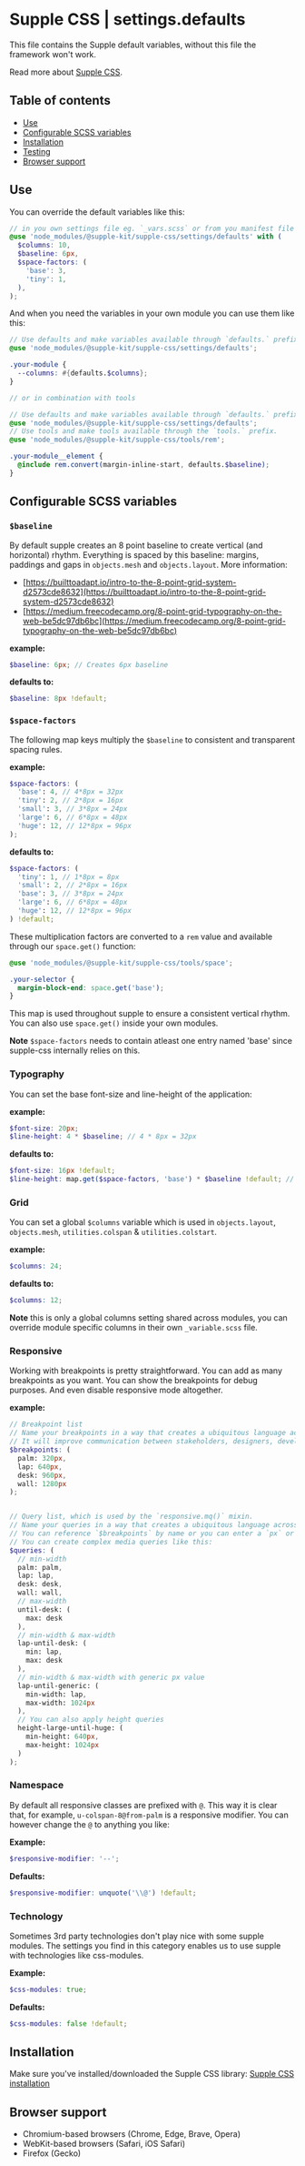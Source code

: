 # Supple CSS | settings.defaults

This file contains the Supple default variables, without this file the framework won't work.

Read more about [Supple CSS](https://github.com/supple-css/supple).

## Table of contents

* [Use](#use)
* [Configurable SCSS variables](#configurable-scss-variables)
* [Installation](#installation)
* [Testing](#testing)
* [Browser support](#browser-support)

## Use
You can override the default variables like this:

```scss
// in you own settings file eg. `_vars.scss` or from you manifest file eg. `styles.scss`
@use 'node_modules/@supple-kit/supple-css/settings/defaults' with (
  $columns: 10,
  $baseline: 6px,
  $space-factors: (
    'base': 3,
    'tiny': 1,
  ),
);
```

And when you need the variables in your own module you can use them like this:

```scss
// Use defaults and make variables available through `defaults.` prefix.
@use 'node_modules/@supple-kit/supple-css/settings/defaults';

.your-module {
  --columns: #{defaults.$columns};
}

// or in combination with tools

// Use defaults and make variables available through `defaults.` prefix.
@use 'node_modules/@supple-kit/supple-css/settings/defaults';
// Use tools and make tools available through the `tools.` prefix.
@use 'node_modules/@supple-kit/supple-css/tools/rem';

.your-module__element {
  @include rem.convert(margin-inline-start, defaults.$baseline);
}
```


## Configurable SCSS variables

### `$baseline`
By default supple creates an 8 point baseline to create vertical (and horizontal) rhythm. Everything is spaced by this baseline: margins, paddings and gaps in `objects.mesh` and `objects.layout`. More information:
* [https://builttoadapt.io/intro-to-the-8-point-grid-system-d2573cde8632](https://builttoadapt.io/intro-to-the-8-point-grid-system-d2573cde8632)
* [https://medium.freecodecamp.org/8-point-grid-typography-on-the-web-be5dc97db6bc](https://medium.freecodecamp.org/8-point-grid-typography-on-the-web-be5dc97db6bc)

**example:**
```scss
$baseline: 6px; // Creates 6px baseline
```

**defaults to:**
```scss
$baseline: 8px !default;
```

### `$space-factors`
The following map keys multiply the `$baseline` to consistent and transparent spacing rules.

**example:**
```scss
$space-factors: (
  'base': 4, // 4*8px = 32px
  'tiny': 2, // 2*8px = 16px
  'small': 3, // 3*8px = 24px
  'large': 6, // 6*8px = 48px
  'huge': 12, // 12*8px = 96px
);
```

**defaults to:**
```scss
$space-factors: (
  'tiny': 1, // 1*8px = 8px
  'small': 2, // 2*8px = 16px
  'base': 3, // 3*8px = 24px
  'large': 6, // 6*8px = 48px
  'huge': 12, // 12*8px = 96px
) !default;
```

These multiplication factors are converted to a `rem` value and available through our `space.get()` function:

```scss
@use 'node_modules/@supple-kit/supple-css/tools/space';

.your-selector {
  margin-block-end: space.get('base');
}
```
This map is used throughout supple to ensure a consistent vertical rhythm. You can also use `space.get()` inside your own modules.

**Note** `$space-factors` needs to contain atleast one entry named 'base' since supple-css internally relies on this.

### Typography
You can set the base font-size and line-height of the application:

**example:**
```scss
$font-size: 20px;
$line-height: 4 * $baseline; // 4 * 8px = 32px
```

**defaults to:**
```scss
$font-size: 16px !default;
$line-height: map.get($space-factors, 'base') * $baseline !default; // 3 * 8px = 24px
```

### Grid
You can set a global `$columns` variable which is used in `objects.layout`, `objects.mesh`, `utilities.colspan` & `utilities.colstart`.

**example:**
```scss
$columns: 24;
```

**defaults to:**
```scss
$columns: 12;
```

**Note** this is only a global columns setting shared across modules, you can override module specific columns in their own `_variable.scss` file.

### Responsive
Working with breakpoints is pretty straightforward. You can add as many breakpoints as you want. You can show the breakpoints for debug purposes. And even disable responsive mode altogether.

**example:**
```scss
// Breakpoint list
// Name your breakpoints in a way that creates a ubiquitous language across team members.
// It will improve communication between stakeholders, designers, developers, and testers.
$breakpoints: (
  palm: 320px,
  lap: 640px,
  desk: 960px,
  wall: 1280px
);


// Query list, which is used by the `responsive.mq()` mixin.
// Name your queries in a way that creates a ubiquitous language across team members.
// You can reference `$breakpoints` by name or you can enter a `px` or `em` value
// You can create complex media queries like this:
$queries: (
  // min-width
  palm: palm,
  lap: lap,
  desk: desk,
  wall: wall,
  // max-width
  until-desk: (
    max: desk
  ),
  // min-width & max-width
  lap-until-desk: (
    min: lap,
    max: desk
  ),
  // min-width & max-width with generic px value
  lap-until-generic: (
    min-width: lap,
    max-width: 1024px
  ),
  // You can also apply height queries
  height-large-until-huge: (
    min-height: 640px,
    max-height: 1024px
  )
);

```

### Namespace
By default all responsive classes are prefixed with `@`. This way it is clear that, for example, `u-colspan-8@from-palm` is a responsive modifier. You can however change the `@` to anything you like:

**Example:**
```scss
$responsive-modifier: '--';
```

**Defaults:**
```scss
$responsive-modifier: unquote('\\@') !default;
```


### Technology
Sometimes 3rd party technologies don't play nice with some supple modules.
The settings you find in this category enables us to use supple with technologies like css-modules.

**Example:**
```scss
$css-modules: true;
```

**Defaults:**
```scss
$css-modules: false !default;
```


## Installation
Make sure you've installed/downloaded the Supple CSS library: [Supple CSS installation](../../#installation)


## Browser support

* Chromium-based browsers (Chrome, Edge, Brave, Opera)
* WebKit-based browsers (Safari, iOS Safari)
* Firefox (Gecko)
